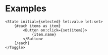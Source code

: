 <script lang="ts">

</script>

<h1>Examples</h1>

```svelte
<State initial={selected} let:value let:set>
	{#each items as item}
		<Button on:click={set(item)}>
			{item.name}
		</Button>
	{/each}
</Toggle>
```
